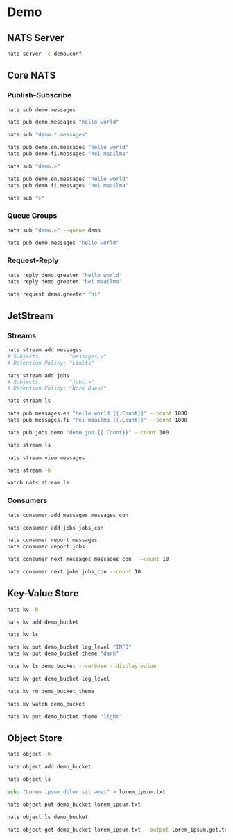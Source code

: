 # Demo

## NATS Server

```bash
nats-server -c demo.conf
```

## Core NATS

### Publish-Subscribe

```bash
nats sub demo.messages
```

```bash
nats pub demo.messages "hello world"
```

```bash
nats sub "demo.*.messages"
```

```bash
nats pub demo.en.messages "hello world"
nats pub demo.fi.messages "hei maailma"
```

```bash
nats sub "demo.>"
```

```bash
nats pub demo.en.messages "hello world"
nats pub demo.fi.messages "hei maailma"
```

```bash
nats sub ">"
```

### Queue Groups

```bash
nats sub "demo.>" --queue demo
```

```bash
nats pub demo.messages "hello world"
```

### Request-Reply

```bash
nats reply demo.greeter "hello world"
nats reply demo.greeter "hei maailma"
```

```bash
nats request demo.greeter "hi"
```

## JetStream

### Streams

```bash
nats stream add messages
# Subjects:         "messages.>"
# Retention Policy: "Limits"
```

```bash
nats stream add jobs
# Subjects:         "jobs.>"
# Retention Policy: "Work Queue"
```

```bash
nats stream ls
```

```bash
nats pub messages.en "hello world {{.Count}}" --count 1000
nats pub messages.fi "hei maailma {{.Count}}" --count 1000
```

```bash
nats pub jobs.demo "demo job {{.Count}}" --count 100
```

```bash
nats stream ls
```

```bash
nats stream view messages
```

```bash
nats stream -h
```

```bash
watch nats stream ls
```

### Consumers

```bash
nats consumer add messages messages_con
```

```bash
nats consumer add jobs jobs_con
```

```bash
nats consumer report messages
nats consumer report jobs
```

```bash
nats consumer next messages messages_con  --count 10
```

```bash
nats consumer next jobs jobs_con --count 10
```

## Key-Value Store

```bash
nats kv -h
```

```bash
nats kv add demo_bucket
```

```bash
nats kv ls
```

```bash
nats kv put demo_bucket log_level "INFO"
nats kv put demo_bucket theme "dark"
```

```bash
nats kv ls demo_bucket --verbose --display-value
```

```bash
nats kv get demo_bucket log_level
```

```bash
nats kv rm demo_bucket theme
```

```bash
nats kv watch demo_bucket
```

```bash
nats kv put demo_bucket theme "light"
```

## Object Store

```bash
nats object -h
```

```bash
nats object add demo_bucket
```

```bash
nats object ls
```

```bash
echo "Lorem ipsum dolor sit amet" > lorem_ipsum.txt
```

```bash
nats object put demo_bucket lorem_ipsum.txt
```

```bash
nats object ls demo_bucket
```

```bash
nats object get demo_bucket lorem_ipsum.txt --output lorem_ipsum.get.txt
```
